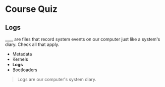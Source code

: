 # Course Quiz

## Logs

____ are files that record system events on our computer just like a system's diary. Check all that apply.

* Metadata
* Kernels
* **Logs**
* Bootloaders

> Logs are our computer's system diary.